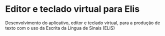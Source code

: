 # Editor e teclado virtual para Elis
Desenvolvimento do aplicativo, editor e teclado virtual, para a produção de texto com o uso da Escrita da Língua de Sinais (ELiS)
